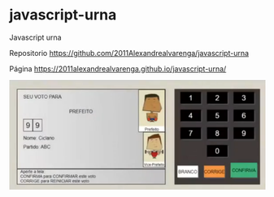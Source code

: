 # javascript-urna
Javascript urna

Repositorio
https://github.com/2011Alexandrealvarenga/javascript-urna

Página
https://2011alexandrealvarenga.github.io/javascript-urna/

<img src="Capturar.PNG" alt="">

